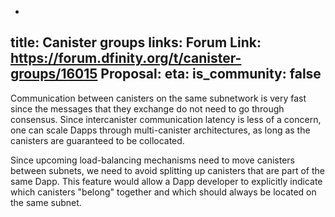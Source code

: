 -
title: Canister groups
links:
  Forum Link: https://forum.dfinity.org/t/canister-groups/16015
  Proposal: 
eta:
is_community: false
---

Communication between canisters on the same subnetwork is very fast since the messages that they exchange do not need to go through consensus. Since intercanister communication latency is less of a concern, one can scale Dapps through multi-canister architectures, as long as the canisters are guaranteed to be collocated. 

Since upcoming load-balancing mechanisms need to move canisters between subnets, we need to avoid splitting up canisters that are part of the same Dapp.   This feature would allow a Dapp developer to explicitly indicate which canisters "belong" together and which should always be located on the same subnet.

